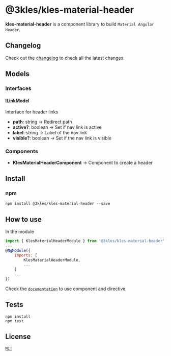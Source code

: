 <!--[![pipeline status](http://gitlab.3kles.local/angular/klesmaterialheader/badges/master/pipeline.svg)](http://gitlab.3kles.local/angular/klesmaterialheader/-/commits/master)-->

# @3kles/kles-material-header

**kles-material-header** is a component library to build `Material Angular Header`.

## Changelog

Check out the [changelog](./CHANGELOG.md) to check all the latest changes.

## Models

### Interfaces

#### ILinkModel

Interface for header links

- <b>path</b>: string -> Redirect path
- <b>active?</b>: boolean -> Set if nav link is active
- <b>label</b>: string -> Label of the nav link
- <b>visible?</b>: boolean -> Set if the nav link is visible

### Components

- <b>KlesMaterialHeaderComponent</b> -> Component to create a header

## Install

### npm

```
npm install @3kles/kles-material-header --save
```

## How to use

In the module
```javascript
import { KlesMaterialHeaderModule } from '@3kles/kles-material-header';
...
@NgModule({
    imports: [
        KlesMaterialHeaderModule,
        ...
    ]
    ...
})
```

Check the [`documentation`](https://doc.3kles-consulting.com) to use component and directive.

## Tests

```
npm install
npm test
```
## License

[`MIT`](./LICENSE.md)
